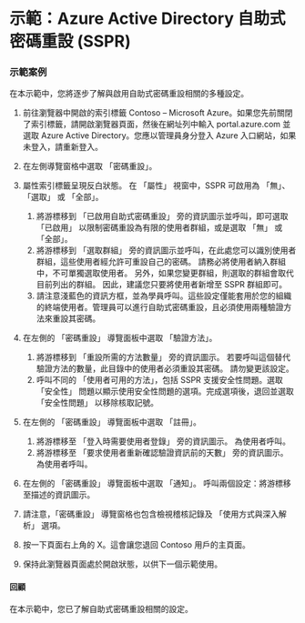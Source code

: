 ﻿---
Demo:
    title: 'Azure Active Directory 自助式密碼重設'
    module: '單元 2，第 2 課：描述 Microsoft 身分識別與存取權管理解決方案的功能：描述 Azure AD 的不同身分識別驗證方法'
---

# 示範：Azure Active Directory 自助式密碼重設 (SSPR)

### 示範案例

在本示範中，您將逐步了解與啟用自助式密碼重設相關的多種設定。

1. 前往瀏覽器中開啟的索引標籤 Contoso – Microsoft Azure。如果您先前關閉了索引標籤，請開啟瀏覽器頁面，然後在網址列中輸入 portal.azure.com 並選取 Azure Active Directory。您應以管理員身分登入 Azure 入口網站，如果未登入，請重新登入。

1. 在左側導覽窗格中選取 「密碼重設」。

1. 屬性索引標籤呈現反白狀態。  在 「屬性」 視窗中，SSPR 可啟用為 「無」、「選取」 或 「全部」。
    1. 將游標移到 「已啟用自助式密碼重設」 旁的資訊圖示並呼叫，即可選取 「已啟用」 以限制密碼重設為有限的使用者群組，或是選取 「無」 或 「全部」。
    1. 將游標移到 「選取群組」 旁的資訊圖示並呼叫，在此處您可以識別使用者群組，這些使用者經允許可重設自己的密碼。   請務必將使用者納入群組中，不可單獨選取使用者。  另外，如果您變更群組，則選取的群組會取代目前列出的群組。  因此，建議您只要將使用者新增至 SSPR 群組即可。
    1. 請注意淺藍色的資訊方框，並為學員呼叫。這些設定僅能套用於您的組織的終端使用者。管理員可以進行自助式密碼重設，且必須使用兩種驗證方法來重設其密碼。

1. 在左側的 「密碼重設」 導覽面板中選取 「驗證方法」。
    1. 將游標移到 「重設所需的方法數量」 旁的資訊圖示。  若要呼叫這個替代驗證方法的數量，此目錄中的使用者必須重設其密碼。   請勿變更該設定。
    1. 呼叫不同的 「使用者可用的方法」，包括 SSPR 支援安全性問題。選取 「安全性」 問題以顯示使用安全性問題的選項。完成選項後，退回並選取 「安全性問題」 以移除核取記號。

1. 在左側的 「密碼重設」 導覽面板中選取 「註冊」。
    1. 將游標移至 「登入時需要使用者登錄」 旁的資訊圖示。   為使用者呼叫。  
    1. 將游標移至 「要求使用者重新確認驗證資訊前的天數」 旁的資訊圖示。   為使用者呼叫。  

1. 在左側的 「密碼重設」 導覽面板中選取 「通知」。  呼叫兩個設定：將游標移至描述的資訊圖示。

1. 請注意，「密碼重設」 導覽窗格也包含檢視稽核記錄及 「使用方式與深入解析」 選項。

1. 按一下頁面右上角的 X。這會讓您退回 Contoso 用戶的主頁面。

1. 保持此瀏覽器頁面處於開啟狀態，以供下一個示範使用。

#### 回顧

在本示範中，您已了解自助式密碼重設相關的設定。 

